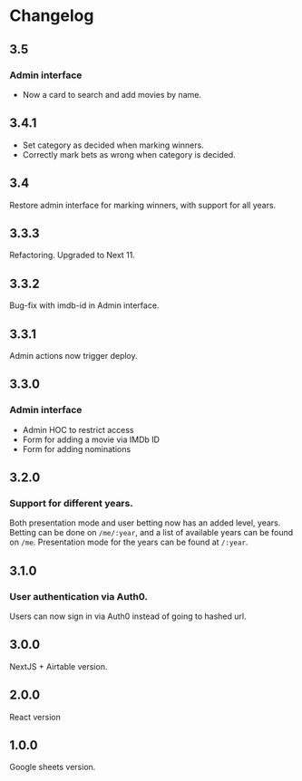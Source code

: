 # Changelog

## 3.5
### Admin interface
* Now a card to search and add movies by name.

## 3.4.1
* Set category as decided when marking winners.
* Correctly mark bets as wrong when category is decided.

## 3.4
Restore admin interface for marking winners, with support for all years.

## 3.3.3
Refactoring. Upgraded to Next 11.

## 3.3.2
Bug-fix with imdb-id in Admin interface.

## 3.3.1
Admin actions now trigger deploy.

## 3.3.0
### Admin interface
* Admin HOC to restrict access
* Form for adding a movie via IMDb ID
* Form for adding nominations

## 3.2.0
### Support for different years.
Both presentation mode and user betting now has an added level, years. Betting can be done on `/me/:year`, and a list of available years can be found on `/me`. Presentation mode for the years can be found at `/:year`.

## 3.1.0
### User authentication via Auth0.
Users can now sign in via Auth0 instead of going to hashed url.

## 3.0.0
NextJS + Airtable version.

## 2.0.0
React version

## 1.0.0
Google sheets version.